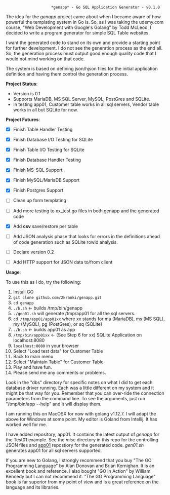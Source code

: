                         *genapp* - Go SQL Application Generator - v0.1.0

The idea for the *genapp* project came about when I became aware of how powerful the templating system in Go is.  So, as I was taking the udemy.com course, "Web Development with Google's Golang" by Todd McLeod, I decided to write a program generator for simple SQL Table websites.

I want the generated code to stand on its own and provide a starting
point for further development.  I do not see the generation process
as the end all. So, the generation process must output good enough
quality code that I would not mind working on that code.  

The system is based on defining json/hjson files for the initial application
definition and having them control the generation process.


**Project Status**:


* Version is 0.1
* Supports MariaDB, MS SQL Server, MySQL, PostGres and SQLite.
* In testing app01, Customer table works in all sql servers, Vendor table works
    in all but SQLite for now.


**Project Futures**:


- [x] Finish Table Handler Testing
- [x] Finish Database I/O Testing for SQLite
- [x] Finish Table I/O Testing for SQLite
- [x] Finish Database Handler Testing
- [x] Finish MS-SQL Support
- [x] Finish MySQL/MariaDB Support
- [x] Finish Postgres Support
- [ ] Clean up form templating
- [ ] Add more testing to xx_test.go files in both genapp and the generated code
- [x] Add **csv** save/restore per table
- [ ] Add JSON analysis phase that looks for errors in the definitions ahead of
        code generation such as SQLite rowid analysis.
- [ ] Declare version 0.2
- [ ] Add HTTP support for JSON data to/from client


**Usage**:


To use this as I do, try the following:
1. Install GO
2. `git clone github.com/2kranki/genapp.git`
3. `cd genapp`
4. `./b.sh`     <- builds /tmp/bin/genapp
5. `./gen01.sh` will generate /tmp/app01 for all the sql servers.
6. `cd /tmp/app01/app01xx` where xx stands for ma (MariaDB), ms (MS SQL), my (MySQL), pg (PostGres), or sq (SQLite)
7. `./b.sh`     <- builds app01 as app
8. `/tmp/bin/app01xx` <- (See Step 6 for xx) SQLite Application on localhost:8080
9. `localhost:8080` in your browser
10. Select "Load test data" for Customer Table
11. Back to main menu
12. Select "Maintain Table" for Customer Table
13. Play and have fun.
14. Please send me any comments or problems.

Look in the "dbs" directory for specific notes on what I did to get each database driver running.  Each was
a little different on my system and it might be that way for you.  Remember that you can over-ride the 
connection parameters from the command line.  To see the arguments, just run "/tmp/bin/app --help" and it
will display them.

I am running this on MacOSX for now with golang v1.12.7.  I will adapt the above for Windows at some point.
My editor is Goland from Intellij.  It has worked well for me.

I have added repository, app01. It contains the latest output of *genapp* for the Test01
example.  See the *misc* directory in this repo for the controlling JSON files and 
[app01](https://github.com/2kranki/app01) repostiory for the generated  code. *gen01.sh*
generates app01 for all sql servers supported.

If you are new to Golang, I strongly recommend that you buy "The GO Programming Language" by
Alan Donovan and Brian Kernighan.  It is an excellent book and reference.  I also bought "GO in Action" by William Kennedy but I can not recommend it.  "The GO Programming Language" book is far superior from my point of view and is a great reference on the language and its libraries.

